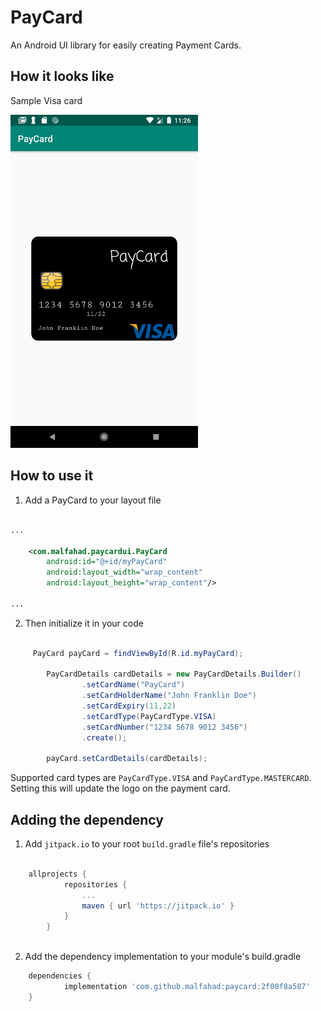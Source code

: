 # PayCard
An Android UI library for easily creating Payment Cards.

## How it looks like

Sample Visa card

<img src="screenshots/cardImage.png" alt="payment card" width="300"/>

## How to use it

1. Add a PayCard to your layout file
```xml

...

    <com.malfahad.paycardui.PayCard
        android:id="@+id/myPayCard"
        android:layout_width="wrap_content"
        android:layout_height="wrap_content"/>
  
...
```

2. Then initialize it in your code
```java

     PayCard payCard = findViewById(R.id.myPayCard);

        PayCardDetails cardDetails = new PayCardDetails.Builder()
                .setCardName("PayCard")
                .setCardHolderName("John Franklin Doe")
                .setCardExpiry(11,22)
                .setCardType(PayCardType.VISA)
                .setCardNumber("1234 5678 9012 3456")
                .create();

        payCard.setCardDetails(cardDetails);


```

Supported card types are `PayCardType.VISA` and `PayCardType.MASTERCARD`. Setting this will update the logo on the payment card.

## Adding the dependency

1. Add `jitpack.io` to your root `build.gradle` file's repositories

```groovy

    allprojects {
            repositories {
                ...
                maven { url 'https://jitpack.io' }
            }
        }
        
```

2. Add the dependency implementation to your module's build.gradle

```groovy
	dependencies {
	        implementation 'com.github.malfahad:paycard:2f00f8a587'
	}

```